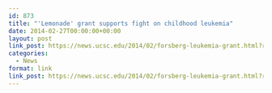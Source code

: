 ```yaml
---
id: 873
title: "'Lemonade' grant supports fight on childhood leukemia"
date: 2014-02-27T00:00:00+00:00
layout: post
link_post: https://news.ucsc.edu/2014/02/forsberg-leukemia-grant.html?ref=campaign
categories:
  - News
format: link
link_post: https://news.ucsc.edu/2014/02/forsberg-leukemia-grant.html?ref=campaign
---
```

